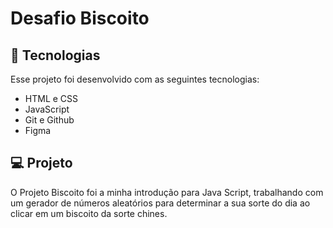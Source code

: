 # Desafio Biscoito
## 🚀 Tecnologias

Esse projeto foi desenvolvido com as seguintes tecnologias:

- HTML e CSS
- JavaScript
- Git e Github
- Figma

## 💻 Projeto

O Projeto Biscoito foi a minha introdução para Java Script, trabalhando com um gerador de números aleatórios para determinar a sua sorte do dia ao clicar em um biscoito da sorte chines.
